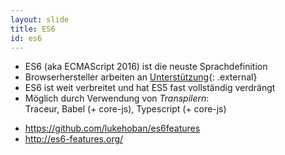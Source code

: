 ```yaml
---
layout: slide
title: ES6
id: es6
---
```

<section markdown="1">

* ES6 (aka ECMAScript 2016) ist die neuste Sprachdefinition
* Browserhersteller arbeiten an [Unterstützung](http://kangax.github.io/compat-table/es6/){: .external}
* ES6 ist weit verbreitet und hat ES5 fast vollständig verdrängt
* Möglich durch Verwendung von _Transpilern_:<br/>
  Traceur, Babel (+ core-js), Typescript (+ core-js) 

</section>

<section markdown="1">
  
* https://github.com/lukehoban/es6features
* http://es6-features.org/

</section>
